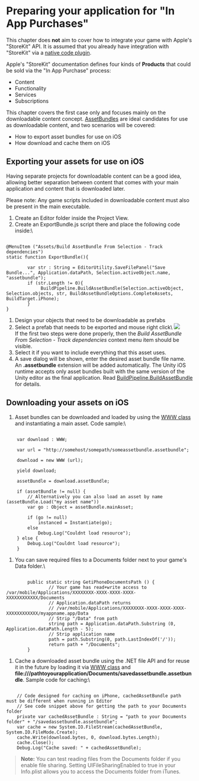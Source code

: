 Preparing your application for "In App Purchases"
=================================================


This chapter does __not__ aim to cover how to integrate your game with Apple's "StoreKit" API. It is assumed that you already have integration with "StoreKit" via a [native code plugin](main.plugins.html).

Apple's "StoreKit" documentation defines four kinds of __Products__ that could be sold via the "In App Purchase" process: 
* Content
* Functionality
* Services
* Subscriptions

This chapter covers the first case only and focuses mainly on the downloadable content concept. [AssetBundles](scriptref:assetbundle.html.html) are ideal candidates for use as downloadable content, and two scenarios will be covered:
* How to export asset bundles for use on iOS
* How download and cache them on iOS

Exporting your assets for use on iOS
------------------------------------

Having separate projects for downloadable content can be a good idea, allowing better separation between content that comes with your main application and content that is downloaded later.

Please note: Any game scripts included in downloadable content must also be present in the main executable.

1. Create an <span class=component>Editor</span> folder inside the Project View.
1. Create an <span class=component>ExportBundle.js</span> script there and place the following code inside:\\
````

@MenuItem ("Assets/Build AssetBundle From Selection - Track dependencies")
static function ExportBundle(){
        
        var str : String = EditorUtility.SaveFilePanel("Save Bundle...", Application.dataPath, Selection.activeObject.name, "assetbundle");
        if (str.Length != 0){
             BuildPipeline.BuildAssetBundle(Selection.activeObject, Selection.objects, str, BuildAssetBundleOptions.CompleteAssets, BuildTarget.iPhone);
        }
}

````
1. Design your objects that need to be downloadable as prefabs
1. Select a prefab that needs to be exported and mouse right click\\
![](http://docwiki.hq.unity3d.com/uploads/Main/iPhoneAssetBundleExport.png)  
If the first two steps were done properly, then the _Build AssetBundle From Selection - Track dependencies_ context menu item should be visible.
1. Select it if you want to include everything that this asset uses.
1. A save dialog will be shown, enter the desired asset bundle file name. An __.assetbundle__ extension will be added automatically. The Unity iOS runtime accepts only asset bundles built with the same version of the Unity editor as the final application. Read [BuildPipeline.BuildAssetBundle](scriptref:buildpipeline.buildassetbundle.html.html) for details.

Downloading your assets on iOS
------------------------------

1. Asset bundles can be downloaded and loaded by using the [WWW class](scriptref:www-assetbundle.html.html) and instantiating a main asset. Code sample:\\
````

	var download : WWW;
	
	var url = "http://somehost/somepath/someassetbundle.assetbundle";
	
	download = new WWW (url);
	
	yield download;
	
	assetBundle = download.assetBundle;

	if (assetBundle != null) {
		// Alternatively you can also load an asset by name (assetBundle.Load("my asset name"))
		var go : Object = assetBundle.mainAsset;
			
		if (go != null)
			instanced = Instantiate(go);
		else
			Debug.Log("Couldnt load resource");	
	} else {
		Debug.Log("Couldnt load resource");	
	}

````
1. You can save required files to a Documents folder next to your game's Data folder.\\
````

        public static string GetiPhoneDocumentsPath () { 
                // Your game has read+write access to /var/mobile/Applications/XXXXXXXX-XXXX-XXXX-XXXX-XXXXXXXXXXXX/Documents 
                // Application.dataPath returns              
                // /var/mobile/Applications/XXXXXXXX-XXXX-XXXX-XXXX-XXXXXXXXXXXX/myappname.app/Data 
                // Strip "/Data" from path 
                string path = Application.dataPath.Substring (0, Application.dataPath.Length - 5); 
                // Strip application name 
                path = path.Substring(0, path.LastIndexOf('/'));  
                return path + "/Documents"; 
        }

````

1. Cache a downloaded asset bundle using the .NET file API and for reuse it in the future by loading it via [WWW class](scriptref:www.html.html) and __file:///pathtoyourapplication/Documents/savedassetbundle.assetbundle__. Sample code for caching:\\
````

	// Code designed for caching on iPhone, cachedAssetBundle path must be different when running in Editor
	// See code snippet above for getting the path to your Documents folder
	private var cachedAssetBundle : String = "path to your Documents folder" + "/savedassetbundle.assetbundle"; 
	var cache = new System.IO.FileStream(cachedAssetBundle, System.IO.FileMode.Create);
	cache.Write(download.bytes, 0, download.bytes.Length);
	cache.Close();
	Debug.Log("Cache saved: " + cachedAssetBundle);

````
>__Note:__ You can test reading files from the Documents folder if you enable file sharing.  Setting <span class=component>UIFileSharingEnabled</span> to true in your <span class=component>Info.plist</span> allows you to access the Documents folder from iTunes.
